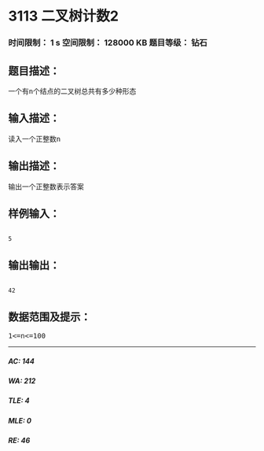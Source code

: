 # 3113 二叉树计数2   
### 时间限制： 1 s     空间限制： 128000 KB     题目等级： 钻石  
## 题目描述：  

<pre>
一个有n个结点的二叉树总共有多少种形态
</pre>
  
  
## 输入描述：  

<pre>
读入一个正整数n
</pre>
  
  
## 输出描述：  

<pre>
输出一个正整数表示答案
</pre>
  
  
## 样例输入：  

<pre><code>
5
</code></pre>
  
  
## 输出输出：  

<pre><code>
42
</code></pre>
  
  
## 数据范围及提示：  

<pre>
1<=n<=100
</pre>
  
  
***  

##### AC: 144  
##### WA: 212  
##### TLE: 4  
##### MLE: 0  
##### RE: 46  
